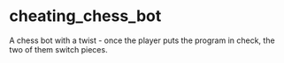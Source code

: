 # cheating_chess_bot
A chess bot with a twist - once the player puts the program in check, the two of them switch pieces.
